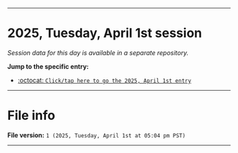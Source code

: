 
***

# 2025, Tuesday, April 1st session

_Session data for this day is available in a separate repository._

**Jump to the specific entry:**

- [:octocat: `Click/tap here to go the 2025, April 1st entry`](https://github.com/seanpm2001/SeansLifeArchive_Images_TinyTower_Y2025/tree/SeansLifeArchive_Images_TinyTower_Y2025_Main-dev/2025/04_April/01/)

***

# File info

**File version:** `1 (2025, Tuesday, April 1st at 05:04 pm PST)`

***
